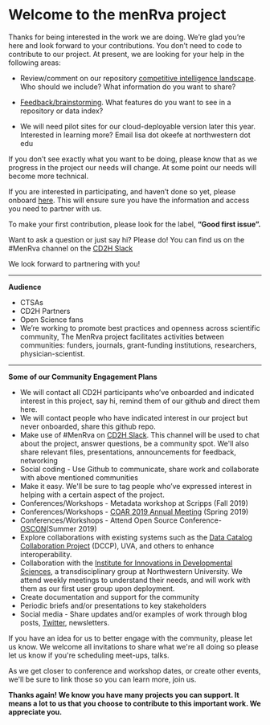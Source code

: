# Welcome to the menRva project #
Thanks for being interested in the work we are doing. We’re glad you’re here and look forward to your contributions. You don’t need to code to contribute to our project. At present, we are looking for your help in the following areas:

* Review/comment on our repository [competitive intelligence landscape](https://github.com/data2health/menRva/issues/77). Who should we include? What information do you want to share? 

* [Feedback/brainstorming](https://github.com/data2health/menRva/issues/76). What features do you want to see in a repository or data index?

* We will need pilot sites for our cloud-deployable version later this year. Interested in learning more? Email lisa dot okeefe at northwestern dot edu

If you don’t see exactly what you want to be doing, please know that as we progress in the project our needs will change. At some point our needs will become more technical.  

If you are interested in participating, and haven’t done so yet, please onboard 
[here](http://bit.ly/cd2h-onboarding-form). This will ensure sure you have the information and access you need to partner with us. 

To make your first contribution, please look for the label, **“Good first issue”.**

Want to ask a question or just say hi? Please do! You can find us on the #MenRva channel on the [CD2H Slack](https://cd2h.slack.com/messages)

We look forward to partnering with you!

_____________
**Audience**
* CTSAs
* CD2H Partners
* Open Science fans
* We’re working to promote best practices and openness across scientific community, The MenRva project facilitates activities between communities: funders, journals, grant-funding institutions, researchers, physician-scientist.

______________
**Some of our Community Engagement Plans**

* We will contact all CD2H participants who’ve onboarded and indicated interest in this project, say hi, remind them of our github and direct them here. 
* We will contact people who have indicated interest in our project but never onboarded, share this github repo. 
* Make use of #MenRva on [CD2H Slack](https://cd2h.slack.com/messages). This channel will be used to chat about the project, answer questions, be a community spot. We'll also share relevant files, presentations, announcements for feedback, networking 
* Social coding - Use Github to communicate, share work and collaborate with above mentioned communities
* Make it easy. We'll be sure to tag people who’ve expressed interest in helping with a certain aspect of the project. 
* Conferences/Workshops  - Metadata workshop at Scripps (Fall 2019)
* Conferences/Workshops  - [COAR 2019 Annual Meeting](https://www.coar-repositories.org/community/events/coar-annual-meeting-2019/) (Spring 2019)
* Conferences/Workshops - Attend Open Source Conference-[OSCON](https://conferences.oreilly.com/oscon/oscon-or)(Summer 2019)
* Explore collaborations with existing systems such as the [Data Catalog Collaboration Project](https://www.datacatalogcollaborationproject.org/)  (DCCP), UVA, and others to enhance interoperability. 
* Collaboration with the [Institute for Innovations in Developmental Sciences](https://devsci.northwestern.edu/), a transdisciplinary group at Northwestern University. We attend weekly meetings to understand their needs, and will work with them as our first user group upon deployment. 
* Create documentation and support for the community
* Periodic briefs and/or presentations to key stakeholders
* Social media  - Share updates and/or examples of work through blog posts, [Twitter](https://www.twitter.com/data2health), newsletters. 

If you have an idea for us to better engage with the community, please let us know. We welcome all invitations to share what we're all doing so please let us know if you're scheduling meet-ups, talks. 

As we get closer to conference and workshop dates, or create other events, we'll be sure to link those so you can learn more, join us. 

**Thanks again! We know you have many projects you can support. It means a lot to us that you choose to contribute to this important work. We appreciate you.** 


